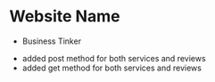 # Website Name 
- Business Tinker

* added post method for both services and reviews
* added get method for both services and reviews


